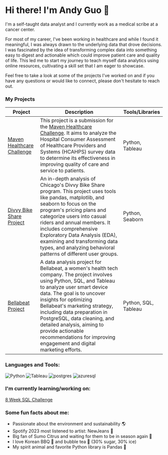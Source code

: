 
Hi there! I'm Andy Guo 🙂
=====
I'm a self-taught data analyst and I currently work as a medical scribe at a cancer center.

For most of my career, I've been working in healthcare and while I found it meaningful, I was always drawn to the underlying data that drove decisions. I was fascinated by the idea of transforming complex data into something easy to digest and actionable which could improve patient care and quality of life. This led me to start my journey to teach myself data analytics using online resources, cultivating a skill set that I am eager to showcase.

Feel free to take a look at some of the projects I've worked on and if you have any questions or would like to connect, please don't hesitate to reach out.  

### My Projects
| Project | Description | Tools/Libraries |
|---------|-------------|-----------------|
| [Maven Healthcare Challenge](https://github.com/andyguo0228/maven_healthcare/blob/main/maven_health.md) | This project is a submission for the [Maven Healthcare Challenge](https://mavenanalytics.io/challenges/maven-healthcare-challenge/26). It aims to analyze the Hospital Consumer Assessment of Healthcare Providers and Systems (HCAHPS) survey data to determine its effectiveness in improving quality of care and service to patients. | Python, Tableau |
| [Divvy Bike Share Project](https://github.com/andyguo0228/bike_share_python/blob/main/bike_share_project.md) | An in-depth analysis of Chicago's Divvy Bike Share program. This project uses tools like pandas, matplotlib, and seaborn to focus on the program's pricing plans and categorize users into casual riders and annual members. It includes comprehensive Exploratory Data Analysis (EDA), examining and transforming data types, and analyzing behavioral patterns of different user groups. | Python, Seaborn |
| [Bellabeat Project](https://github.com/andyguo0228/bellabeat_project/blob/main/bellabeat.md) | A data analysis project for Bellabeat, a women's health tech company. The project involves using Python, SQL, and Tableau to analyze user smart device data. The goal is to uncover insights for optimizing Bellabeat's marketing strategy, including data preparation in PostgreSQL, data cleaning, and detailed analysis, aiming to provide actionable recommendations for improving engagement and digital marketing efforts. | Python, SQL, Tableau |


### Languages and Tools:

![Python](https://img.shields.io/badge/-Python-2b2f34?style=flat&logo=python)
![Tableau](https://img.shields.io/badge/-Tableau-2b2f34?style=flat&logo=tableau)
![postgres](https://img.shields.io/badge/-PostgreSQL-2b2f34?style=flat&logo=postgresql)
![azuresql](https://img.shields.io/badge/-Azure%20SQL%20Database-2b2f34?style=flat&logo=microsoft-azure)

### I'm currently learning/working on:
[8 Week SQL Challenge](https://8weeksqlchallenge.com/)

### Some fun facts about me:
- Passionate about the environment and sustainability 🌎
- Spotify 2023 most listened to artist: NewJeans 👖
- Big fan of Sumo Citrus and waiting for them to be in season again 🍊
- I love Korean BBQ 🥩 and bubble tea 🧋 (30% sugar, 30% ice)
- My spirit animal and favorite Python library is Pandas 🐼

